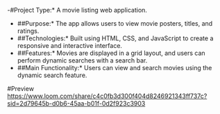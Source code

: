 -#Project Type:* A movie listing web application.  
- ##Purpose:* The app allows users to view movie posters, titles, and ratings.  
- ##Technologies:* Built using HTML, CSS, and JavaScript to create a responsive and interactive interface.  
- ##Features:* Movies are displayed in a grid layout, and users can perform dynamic searches with a search bar.  
- ##Main Functionality:* Users can view and search movies using the dynamic search feature.


#Preview
https://www.loom.com/share/c4c0fb3d300f404d8246921343ff737c?sid=2d79645b-d0b6-45aa-b01f-0d2f923c3903




